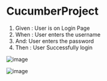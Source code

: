 # CucumberProject


1. Given : User is on Login Page
2. When : User enters the username
3. And: User enters the password
4. Then : User Successfully login


![image](https://github.com/user-attachments/assets/754af97f-1b2b-46b5-8670-4383e958a89a)



![image](https://github.com/user-attachments/assets/5b1f535b-98db-4df6-94b9-366348f66fab)

